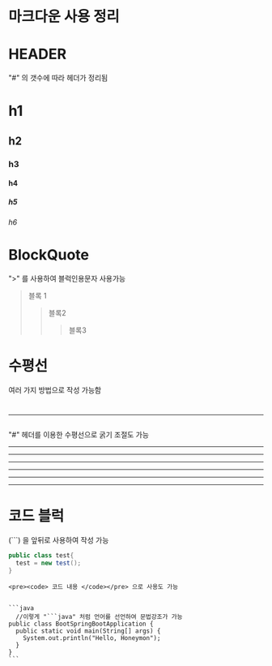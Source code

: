 # 마크다운 사용 정리

# HEADER
"#" 의 갯수에 따라 헤더가 정리됨
# h1
## h2
### h3
#### h4
##### h5
###### h6

# BlockQuote
">" 를 사용하여 블럭인용문자 사용가능
> 블록 1
> > 블록2
> > > 블록3

# 수평선
여러 가지 방법으로 작성 가능함
# <hr/>
"#" 헤더를 이용한 수평선으로 굵기 조절도 가능

<hr/>

* * *

***
***************************
- - -
-----------------------------

# 코드 블럭
(```) 을 앞뒤로 사용하여 작성 가능
```c#
public class test{
  test = new test();
}
```
`<pre><code> 코드 내용 </code></pre> 으로 사용도 가능`

<pre>
<code>
```java          
  //이렇게 "```java" 처럼 언어를 선언하여 문법강조가 가능
public class BootSpringBootApplication {
  public static void main(String[] args) {
    System.out.println("Hello, Honeymon");
  }
}
```
</code>
</pre>

